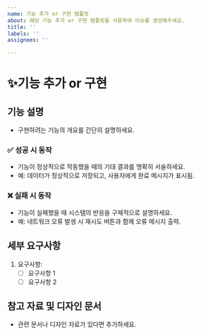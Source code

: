 ```yaml
---
name: 기능 추가 or 구현 템플릿
about: 해당 기능 추가 or 구현 템플릿을 사용하여 이슈를 생성해주세요.
title: ''
labels: ''
assignees: ''

---
```


✨기능 추가 or 구현
===========

## 기능 설명
- 구현하려는 기능의 개요를 간단히 설명하세요.

### ✅ 성공 시 동작
- 기능이 정상적으로 작동했을 때의 기대 결과를 명확히 서술하세요.
- 예: 데이터가 정상적으로 저장되고, 사용자에게 완료 메시지가 표시됨.

### ❌ 실패 시 동작
- 기능이 실패했을 때 시스템의 반응을 구체적으로 설명하세요.
- 예: 네트워크 오류 발생 시 재시도 버튼과 함께 오류 메시지 출력.

## 세부 요구사항
1. 요구사항:
    - [ ] 요구사항 1
    - [ ] 요구사항 2

## 참고 자료 및 디자인 문서
- 관련 문서나 디자인 자료가 있다면 추가하세요.
